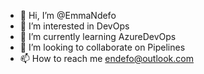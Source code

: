 - 👋 Hi, I’m @EmmaNdefo
- 👀 I’m interested in DevOps
- 🌱 I’m currently learning AzureDevOps
- 💞️ I’m looking to collaborate on Pipelines
- 📫 How to reach me endefo@outlook.com

<!---
EmmaNdefo/EmmaNdefo is a ✨ special ✨ repository because its `README.md` (this file) appears on your GitHub profile.
You can click the Preview link to take a look at your changes.
--->
